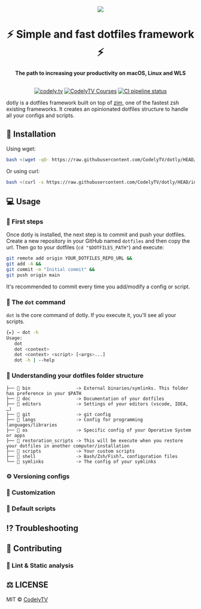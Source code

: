 <div align="center">
  <a href="https://codely.tv">
    <img src="https://user-images.githubusercontent.com/1331435/141520189-90349bbd-3e0f-4200-8b76-f4297be11898.png" />
  </a>
</div>
<div align="center">
  <h1>⚡️ Simple and fast dotfiles framework ⚡️</h1>
  <strong>The path to increasing your productivity on macOS, Linux and WLS</strong>
</div>
<br>
<p align="center">
    <a href="https://github.com/CodelyTV"><img src="https://img.shields.io/badge/CodelyTV-OS-green.svg?style=flat-square" alt="codely.tv"/></a>
    <a href="https://pro.codely.tv"><img src="https://img.shields.io/badge/CodelyTV-PRO-black.svg?style=flat-square" alt="CodelyTV Courses"/></a>
    <a href="https://github.com/CodelyTV/dotly/actions"><img src="https://github.com/CodelyTV/dotly/workflows/CI/badge.svg" alt="CI pipeline status"/></a>
</p>

dotly is a dotfiles framework built on top of [zim](https://github.com/zimfw/zimfw), one of the fastest zsh existing
frameworks. It creates an opinionated dotfiles structure to handle all your configs and scripts.

## 🚀 Installation

Using wget:

```bash
bash <(wget -qO- https://raw.githubusercontent.com/CodelyTV/dotly/HEAD/installer)
```

Or using curl:

```bash
bash <(curl -s https://raw.githubusercontent.com/CodelyTV/dotly/HEAD/installer)
```

## 💻 Usage

### 🚶 First steps

Once dotly is installed, the next step is to commit and push your dotfiles. Create a new repository in your GitHub
named `dotfiles` and then copy the url. Then go to your dotfiles (`cd "$DOTFILES_PATH"`) and execute:

```bash
git remote add origin YOUR_DOTFILES_REPO_URL &&
git add -A &&
git commit -m "Initial commit" &&
git push origin main
```

It's recommended to commit every time you add/modify a config or script.

### 🌚 The `dot` command
`dot` is the core command of dotly. If you execute it, you'll see all your scripts.

```bash
{▸} ~ dot -h
Usage:
   dot
   dot <context>
   dot <context> <script> [<args>...]
   dot -h | --help
 ```

### 🌴 Understanding your dotfiles folder structure
```
├── 📁 bin                 -> External binaries/symlinks. This folder has preference in your $PATH
├── 📁 doc                 -> Documentation of your dotfiles
├── 📁 editors             -> Settings of your editors (vscode, IDEA, …)
├── 📁 git                 -> git config
├── 📁 langs               -> Config for programming languages/libraries
├── 📁 os                  -> Specific config of your Operative System or apps
├── 📁 restoration_scripts -> This will be execute when you restore your dotfiles in another computer/installation
├── 📁 scripts             -> Your custom scripts
├── 📁 shell               -> Bash/Zsh/Fish?… configuration files
└── 📁 symlinks            -> The config of your symlinks
```

### ⚙️ Versioning configs

### 🎨 Customization

### 💾 Default scripts

## ⁉️ Troubleshooting

## 🤝 Contributing

### 🔦 Lint & Static analysis

## ⚖️ LICENSE

MIT © [CodelyTV](https://codely.tv)

